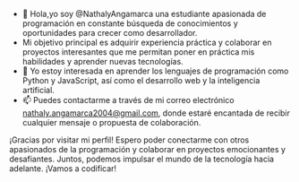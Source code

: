 - 👋 Hola,yo soy @NathalyAngamarca una estudiante apasionada de programación en constante búsqueda de conocimientos y oportunidades para crecer como desarrollador.
- Mi objetivo principal es adquirir experiencia práctica y colaborar en proyectos interesantes que me permitan poner en práctica mis habilidades y aprender nuevas tecnologías.
- 👀 Yo estoy interesada en aprender los lenguajes de programación como Python y JavaScript, así como el desarrollo web y la inteligencia artificial.
- 📫 Puedes contactarme a través de mi correo electrónico nathaly.angamarca2004@gmail.com, donde estaré encantada de recibir cualquier mensaje o propuesta de colaboración.

¡Gracias por visitar mi perfil! Espero poder conectarme con otros apasionados de la programación y colaborar en proyectos emocionantes y desafiantes. Juntos, podemos impulsar
el mundo de la tecnología hacia adelante. ¡Vamos a codificar!
